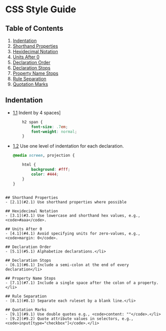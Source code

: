 # CSS Style Guide

## Table of Contents

1. [Indentation](#indentation)
2. [Shorthand Properties](#shorthand-properties)
3. [Hexidecimal Notation](#hexidecimal-notation)
4. [Units After 0](#units-after-0)
5. [Declaration Order](#declaration-order)
6. [Declaration Stops](#declaration-stops)
7. [Property Name Stops](#property-name-stops)
8. [Rule Separation](#rule-separation)
9. [Quotation Marks](#quotation-marks)


## Indentation
- [1.1](#1.1) Indent by 4 spaces]
    
    ```css
        h2 span {
            font-size: .7em;
            font-weight: normal;
        }
    ```
- [1.2](#1.2) Use one level of indentation for each declaration.

    ```css
    @media screen, projection {
    
        html {
            background: #fff;
            color: #444;
        }
    }
```

## Shorthand Properties
- [2.1](#2.1) Use shorthand properties where possible

## Hexidecimal Notation
- [3.1](#3.1) Use lowercase and shorthand hex values, e.g., <code>#aaa</code>.

## Units After 0
- [4.1](#4.1) Avoid specifying units for zero-values, e.g., <code>margin: 0</code>.

## Declaration Order
- [5.1](#5.1) Alphabetize declarations.</li>

## Declaration Stops
- [6.1](#6.1) Include a semi-colon at the end of every declaration</li>

## Property Name Stops
- [7.1](#7.1) Include a single space after the colon of a property.</li>

## Rule Separation
- [8.1](#8.1) Separate each ruleset by a blank line.</li>

## Quotation Marks
- [9.1](#9.1) Use double quotes e.g., <code>content: ""</code>.</li>
- [9.2](#9.2) Quote attribute values in selectors, e.g., <code>input[type="checkbox"]</code>.</li>
